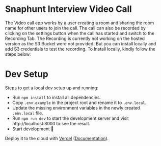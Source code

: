 # Snaphunt Interview Video Call

The Video call app works by a user creating a room and sharing the room name for other users to join the call. The call can also be recorded by clicking on the settings button when the call has started and switch to the Recording Tab. The Recording is currently not working on the hosted version as the S3 Bucket were not provided. But you can install locally and add S3 credentials to test the recording. To Install locally, kindly follow the steps below: 

# Dev Setup
Steps to get a local dev setup up and running:

- Run `npm install` to install all dependencies.
- Copy `.env.example` in the project root and rename it to `.env.local`.
- Update the missing environment variables in the newly created `.env.local` file.
- Run `npm run dev` to start the development server and visit http://localhost:3000 to see the result.
- Start development 🎉

Deploy it to the cloud with [Vercel](https://vercel.com/new?utm_source=github&utm_medium=readme&utm_campaign=next-example) ([Documentation](https://nextjs.org/docs/deployment)).
